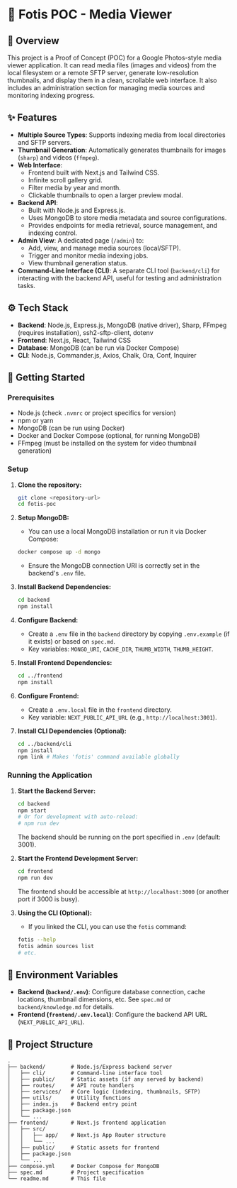 # 📸 Fotis POC - Media Viewer

## 🧩 Overview

This project is a Proof of Concept (POC) for a Google Photos-style media viewer application. It can read media files (images and videos) from the local filesystem or a remote SFTP server, generate low-resolution thumbnails, and display them in a clean, scrollable web interface. It also includes an administration section for managing media sources and monitoring indexing progress.

## ✨ Features

-   **Multiple Source Types**: Supports indexing media from local directories and SFTP servers.
-   **Thumbnail Generation**: Automatically generates thumbnails for images (`sharp`) and videos (`ffmpeg`).
-   **Web Interface**:
    -   Frontend built with Next.js and Tailwind CSS.
    -   Infinite scroll gallery grid.
    -   Filter media by year and month.
    -   Clickable thumbnails to open a larger preview modal.
-   **Backend API**:
    -   Built with Node.js and Express.js.
    -   Uses MongoDB to store media metadata and source configurations.
    -   Provides endpoints for media retrieval, source management, and indexing control.
-   **Admin View**: A dedicated page (`/admin`) to:
    -   Add, view, and manage media sources (local/SFTP).
    -   Trigger and monitor media indexing jobs.
    -   View thumbnail generation status.
-   **Command-Line Interface (CLI)**: A separate CLI tool (`backend/cli`) for interacting with the backend API, useful for testing and administration tasks.

## ⚙️ Tech Stack

-   **Backend**: Node.js, Express.js, MongoDB (native driver), Sharp, FFmpeg (requires installation), ssh2-sftp-client, dotenv
-   **Frontend**: Next.js, React, Tailwind CSS
-   **Database**: MongoDB (can be run via Docker Compose)
-   **CLI**: Node.js, Commander.js, Axios, Chalk, Ora, Conf, Inquirer

## 🚀 Getting Started

### Prerequisites

-   Node.js (check `.nvmrc` or project specifics for version)
-   npm or yarn
-   MongoDB (can be run using Docker)
-   Docker and Docker Compose (optional, for running MongoDB)
-   FFmpeg (must be installed on the system for video thumbnail generation)

### Setup

1.  **Clone the repository:**
    ```bash
    git clone <repository-url>
    cd fotis-poc
    ```

2.  **Setup MongoDB:**
    -   You can use a local MongoDB installation or run it via Docker Compose:
      ```bash
      docker compose up -d mongo
      ```
    -   Ensure the MongoDB connection URI is correctly set in the backend's `.env` file.

3.  **Install Backend Dependencies:**
    ```bash
    cd backend
    npm install
    ```

4.  **Configure Backend:**
    -   Create a `.env` file in the `backend` directory by copying `.env.example` (if it exists) or based on `spec.md`.
    -   Key variables: `MONGO_URI`, `CACHE_DIR`, `THUMB_WIDTH`, `THUMB_HEIGHT`.

5.  **Install Frontend Dependencies:**
    ```bash
    cd ../frontend
    npm install
    ```

6.  **Configure Frontend:**
    -   Create a `.env.local` file in the `frontend` directory.
    -   Key variable: `NEXT_PUBLIC_API_URL` (e.g., `http://localhost:3001`).

7.  **Install CLI Dependencies (Optional):**
    ```bash
    cd ../backend/cli
    npm install
    npm link # Makes 'fotis' command available globally
    ```

### Running the Application

1.  **Start the Backend Server:**
    ```bash
    cd backend
    npm start
    # Or for development with auto-reload:
    # npm run dev
    ```
    The backend should be running on the port specified in `.env` (default: 3001).

2.  **Start the Frontend Development Server:**
    ```bash
    cd frontend
    npm run dev
    ```
    The frontend should be accessible at `http://localhost:3000` (or another port if 3000 is busy).

3.  **Using the CLI (Optional):**
    -   If you linked the CLI, you can use the `fotis` command:
      ```bash
      fotis --help
      fotis admin sources list
      # etc.
      ```

## 🔧 Environment Variables

-   **Backend (`backend/.env`)**: Configure database connection, cache locations, thumbnail dimensions, etc. See `spec.md` or `backend/knowledge.md` for details.
-   **Frontend (`frontend/.env.local`)**: Configure the backend API URL (`NEXT_PUBLIC_API_URL`).

## 📁 Project Structure

```
.
├── backend/        # Node.js/Express backend server
│   ├── cli/        # Command-line interface tool
│   ├── public/     # Static assets (if any served by backend)
│   ├── routes/     # API route handlers
│   ├── services/   # Core logic (indexing, thumbnails, SFTP)
│   ├── utils/      # Utility functions
│   ├── index.js    # Backend entry point
│   ├── package.json
│   └── ...
├── frontend/       # Next.js frontend application
│   ├── src/
│   │   ├── app/    # Next.js App Router structure
│   │   └── ...
│   ├── public/     # Static assets for frontend
│   ├── package.json
│   └── ...
├── compose.yml     # Docker Compose for MongoDB
├── spec.md         # Project specification
└── readme.md       # This file
```